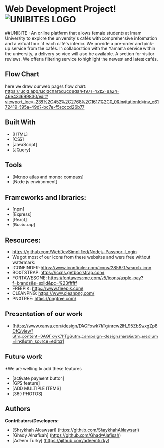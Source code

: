 
# Web Development Project!![UNIBITES LOGO](https://github.com/ShaykhahAldawsari/UniBite-CS346/assets/124717337/30d5d05d-a31b-4d53-8e3f-0b353f705f2d)


##UNIBITE :
An online platform that allows female students at Imam
University to explore the university's cafés with comprehensive
information and a virtual tour of each café's interior. We provide
a pre-order and pick-up service from the cafés. In collaboration
with the Yamama service within the university, a delivery service
will also be available.
A section for visitor reviews.
We offer a filtering service to highlight the newest and latest
cafés.

## Flow Chart
here we draw our web pages flow chart:
  https://lucid.app/lucidchart/d3cd8da4-f971-42b2-8a24-46e43d699830/edit?viewport_loc=-238%2C452%2C2768%2C1617%2C0_0&invitationId=inv_e6172419-595a-49d7-bc7e-f5ecccd26b77


## Built With
* [HTML] 
* [CSS]
* [JavaScript]
* [JQuery]

## Tools
* [Mongo atlas and mongo compass] 
* [Node js environment]

## Frameworks and libraries:
* [npm] 
* [Express]
* [React] 
* [Bootstrap]

## Resources:
* https://github.com/WebDevSimplified/Nodejs-Passport-Login
* We got most of our icons from these websites and were free without watermark:
* ICONFINDER: https://www.iconfinder.com/icons/285651/search_icon
* BOOTSTRAP: https://icons.getbootstrap.com/
* FONTAWESOME: https://fontawesome.com/v5/icons/apple-pay?f=brands&s=solid&pc=%23ffffff
* FREEPIK: https://www.freepik.com/
* CLEANPNG: https://www.cleanpng.com/
* PNGTREE: https://pngtree.com/


## Presentation of our work
* [https://www.canva.com/design/DAGFxwk7hTg/nrcw2lH_95ZbSwxgZp8DfQ/view?utm_content=DAGFxwk7hTg&utm_campaign=designshare&utm_medium=link&utm_source=editor] 

## Future work
*We are welling to add these features
* [activate payment button] 
* [GPS feature]
* [ADD MULTIPLE ITEMS]
* [360 PHOTOS]



## Authors 
**Contributors/Developers:**           
* [Shaykhah Aldawsari] (https://github.com/ShaykhahAldawsari)
* [Ghady Alnafisah] (https://github.com/GhadyAlafisah)
* [Adeem Turky] (https://github.com/adeemturky)

